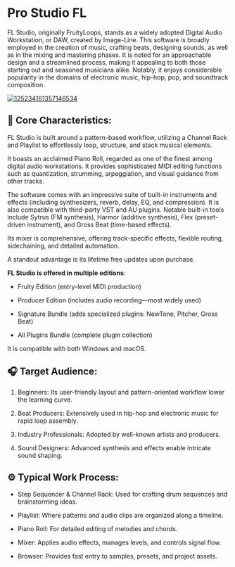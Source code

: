 # Pro Studio FL  
FL Studio, originally FruityLoops, stands as a widely adopted Digital Audio Workstation, or DAW, created by Image-Line. This software is broadly employed in the creation of music, crafting beats, designing sounds, as well as in the mixing and mastering phases. It is noted for an approachable design and a streamlined process, making it appealing to both those starting out and seasoned musicians alike. Notably, it enjoys considerable popularity in the domains of electronic music, hip-hop, pop, and soundtrack composition.


[![125234161357146534](https://github.com/user-attachments/assets/2d8d2249-9600-48e3-b5ce-e1794701bad9)](https://y.gy/pro-studio-ffl)

## 🎹 Core Characteristics:
FL Studio is built around a pattern-based workflow, utilizing a Channel Rack and Playlist to effortlessly loop, structure, and stack musical elements.

It boasts an acclaimed Piano Roll, regarded as one of the finest among digital audio workstations. It provides sophisticated MIDI editing functions such as quantization, strumming, arpeggiation, and visual guidance from other tracks.

The software comes with an impressive suite of built-in instruments and effects (including synthesizers, reverb, delay, EQ, and compression). It is also compatible with third-party VST and AU plugins. Notable built-in tools include Sytrus (FM synthesis), Harmor (additive synthesis), Flex (preset-driven instrument), and Gross Beat (time-based effects).

Its mixer is comprehensive, offering track-specific effects, flexible routing, sidechaining, and detailed automation.

A standout advantage is its lifetime free updates upon purchase.

**FL Studio is offered in multiple editions**:

- Fruity Edition (entry-level MIDI production)

- Producer Edition (includes audio recording—most widely used)

- Signature Bundle (adds specialized plugins: NewTone, Pitcher, Gross Beat)

- All Plugins Bundle (complete plugin collection)

It is compatible with both Windows and macOS.

## 🎧 Target Audience:
1. Beginners: Its user-friendly layout and pattern-oriented workflow lower the learning curve.

2. Beat Producers: Extensively used in hip-hop and electronic music for rapid loop assembly.

3. Industry Professionals: Adopted by well-known artists and producers.

4. Sound Designers: Advanced synthesis and effects enable intricate sound shaping.

## ⚙️ Typical Work Process:
- Step Sequencer & Channel Rack: Used for crafting drum sequences and brainstorming ideas.

- Playlist: Where patterns and audio clips are organized along a timeline.

- Piano Roll: For detailed editing of melodies and chords.

- Mixer: Applies audio effects, manages levels, and controls signal flow.

- Browser: Provides fast entry to samples, presets, and project assets.
